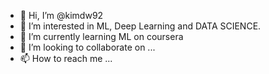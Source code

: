 - 👋 Hi, I’m @kimdw92
- 👀 I’m interested in ML, Deep Learning and DATA SCIENCE.
- 🌱 I’m currently learning ML on coursera
- 💞️ I’m looking to collaborate on ...
- 📫 How to reach me ...

<!---
kimdw92/kimdw92 is a ✨ special ✨ repository because its `README.md` (this file) appears on your GitHub profile.
You can click the Preview link to take a look at your changes.
--->
